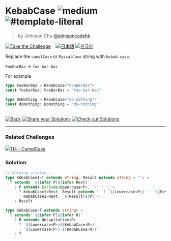 <!--info-header-start--><h1>KebabCase <img src="https://img.shields.io/badge/-medium-d9901a" alt="medium"/> <img src="https://img.shields.io/badge/-%23template--literal-999" alt="#template-literal"/></h1><blockquote><p>by Johnson Chu <a href="https://github.com/johnsoncodehk" target="_blank">@johnsoncodehk</a></p></blockquote><p><a href="https://tsch.js.org/612/play" target="_blank"><img src="https://img.shields.io/badge/-Take%20the%20Challenge-3178c6?logo=typescript&logoColor=white" alt="Take the Challenge"/></a> &nbsp;&nbsp;&nbsp;<a href="./README.ja.md" target="_blank"><img src="https://img.shields.io/badge/-%E6%97%A5%E6%9C%AC%E8%AA%9E-gray" alt="日本語"/></a>  <a href="./README.ko.md" target="_blank"><img src="https://img.shields.io/badge/-%ED%95%9C%EA%B5%AD%EC%96%B4-gray" alt="한국어"/></a> </p><!--info-header-end-->

Replace the `camelCase` or `PascalCase` string with `kebab-case`.

`FooBarBaz` -> `foo-bar-baz`

For example

```ts
type FooBarBaz = KebabCase<"FooBarBaz">
const foobarbaz: FooBarBaz = "foo-bar-baz"

type DoNothing = KebabCase<"do-nothing">
const doNothing: DoNothing = "do-nothing"
```

<!--info-footer-start--><br><a href="../../README.md" target="_blank"><img src="https://img.shields.io/badge/-Back-grey" alt="Back"/></a> <a href="https://tsch.js.org/612/answer" target="_blank"><img src="https://img.shields.io/badge/-Share%20your%20Solutions-teal" alt="Share your Solutions"/></a> <a href="https://tsch.js.org/612/solutions" target="_blank"><img src="https://img.shields.io/badge/-Check%20out%20Solutions-de5a77?logo=awesome-lists&logoColor=white" alt="Check out Solutions"/></a> <hr><h3>Related Challenges</h3><a href="https://github.com/type-challenges/type-challenges/blob/main/questions/00114-hard-camelcase/README.md" target="_blank"><img src="https://img.shields.io/badge/-114%E3%83%BBCamelCase-de3d37" alt="114・CamelCase"/></a> <!--info-footer-end-->
 
 
### Solution
 
 
```ts
// Holding a value...
type KebabCase1<T extends string, Result extends string = ''> =
  T extends `${infer P}${infer Rest}`
    ? P extends Exclude<Uppercase<P>, '-' | '_'>
      ? KebabCase1<Rest, Result extends '' ? `${Lowercase<P>}` : `${Result}-${Lowercase<P>}`>
      : KebabCase1<Rest, `${Result}${P}`>
    : Result

type KebabCase<T extends string> =
  T extends `${infer P}${infer R}`
    ? R extends Uncapitalize<R>
      ? `${Lowercase<P>}${KebabCase<R>}`
      : `${Lowercase<P>}-${KebabCase<R>}`
    : T
```
